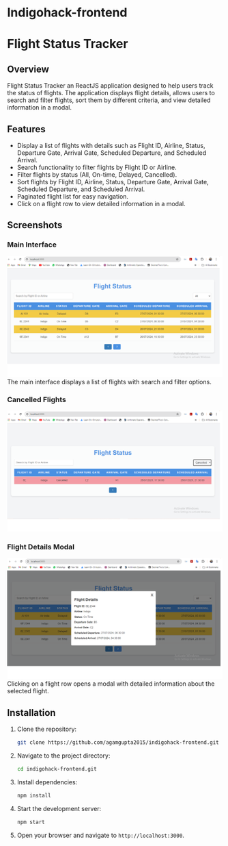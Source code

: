 # Indigohack-frontend

# Flight Status Tracker

## Overview
Flight Status Tracker an ReactJS application designed to help users track the status of flights. The application displays flight details, allows users to search and filter flights, sort them by different criteria, and view detailed information in a modal.

## Features
- Display a list of flights with details such as Flight ID, Airline, Status, Departure Gate, Arrival Gate, Scheduled Departure, and Scheduled Arrival.
- Search functionality to filter flights by Flight ID or Airline.
- Filter flights by status (All, On-time, Delayed, Cancelled).
- Sort flights by Flight ID, Airline, Status, Departure Gate, Arrival Gate, Scheduled Departure, and Scheduled Arrival.
- Paginated flight list for easy navigation.
- Click on a flight row to view detailed information in a modal.

## Screenshots

### Main Interface
![Main Interface](./screenshots/main_interface.png)
The main interface displays a list of flights with search and filter options.

### Cancelled Flights
![Sort by Cancelled Flights](./screenshots/screenshots/Cancelled.png)

### Flight Details Modal
![Flight Details Modal](./screenshots/flight_details_modal.png)
Clicking on a flight row opens a modal with detailed information about the selected flight.

## Installation
1. Clone the repository:
    ```sh
    git clone https://github.com/agamgupta2015/indigohack-frontend.git
    ```
2. Navigate to the project directory:
    ```sh
    cd indigohack-frontend.git
    ```
3. Install dependencies:
    ```sh
    npm install
    ```
4. Start the development server:
    ```sh
    npm start
    ```
5. Open your browser and navigate to `http://localhost:3000`.
